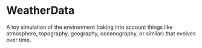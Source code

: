 # WeatherData
A toy simulation of the environment (taking into account things like atmosphere, topography, geography, oceanography, or similar) that evolves over time.
